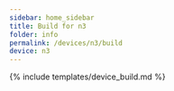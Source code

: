 ```yaml
---
sidebar: home_sidebar
title: Build for n3
folder: info
permalink: /devices/n3/build
device: n3
---
```

{% include templates/device_build.md %}
